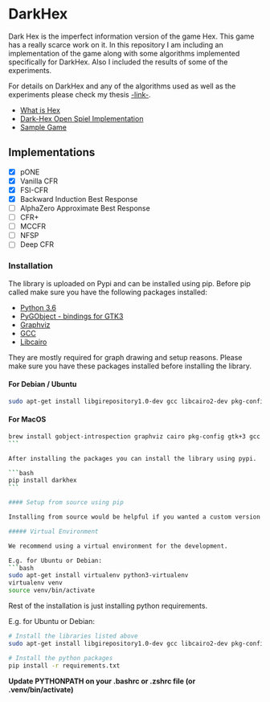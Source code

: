 # DarkHex

Dark Hex is the imperfect information version of the game Hex. This game has a really scarce work on it. In this repository I am including an implementation of the game along with some algorithms implemented specifically for DarkHex. Also I included the results of some of the experiments.

For details on DarkHex and any of the algorithms used as well as the experiments please check my thesis [-link-]().

- [What is Hex](<https://en.wikipedia.org/wiki/Hex_(board_game)>)
- [Dark-Hex Open Spiel Implementation](https://github.com/deepmind/open_spiel/blob/master/open_spiel/games/dark_hex.h)
- [Sample Game](Sample_game.md)

## Implementations

- [x] pONE
- [x] Vanilla CFR
- [x] FSI-CFR
- [x] Backward Induction Best Response
- [ ] AlphaZero Approximate Best Response
- [ ] CFR+
- [ ] MCCFR
- [ ] NFSP
- [ ] Deep CFR

### Installation

The library is uploaded on Pypi and can be installed using pip. Before pip called make sure you have the following packages installed:

- [Python 3.6](https://www.python.org/downloads/)
- [PyGObject - bindings for GTK3](https://pypi.org/project/pygobject/)
- [Graphviz](https://www.graphviz.org/)
- [GCC](https://gcc.gnu.org/)
- [Libcairo](https://www.cairographics.org/)

They are mostly required for graph drawing and setup reasons. Please make sure you have these packages installed before installing the library.

#### For Debian / Ubuntu

```bash
sudo apt-get install libgirepository1.0-dev gcc libcairo2-dev pkg-config gir1.2-gtk-3.0 graphviz
```

#### For MacOS

````bash
brew install gobject-introspection graphviz cairo pkg-config gtk+3 gcc
```

After installing the packages you can install the library using pypi.

```bash
pip install darkhex
```

#### Setup from source using pip

Installing from source would be helpful if you wanted a custom version of the library / helping with development. Make sure you have the packages above installed.

##### Virtual Environment

We recommend using a virtual environment for the development.

E.g. for Ubuntu or Debian:
```bash
sudo apt-get install virtualenv python3-virtualenv
virtualenv venv
source venv/bin/activate
````

Rest of the installation is just installing python requirements.

E.g. for Ubuntu or Debian:

```bash
# Install the libraries listed above
sudo apt-get install libgirepository1.0-dev gcc libcairo2-dev pkg-config gir1.2-gtk-3.0 graphviz

# Install the python packages
pip install -r requirements.txt
```

**Update PYTHONPATH on your .bashrc or .zshrc file (or .venv/bin/activate)**
